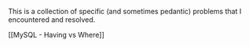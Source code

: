 This is a collection of specific (and sometimes pedantic) problems that I encountered and resolved.

[[MySQL - Having vs Where]]
